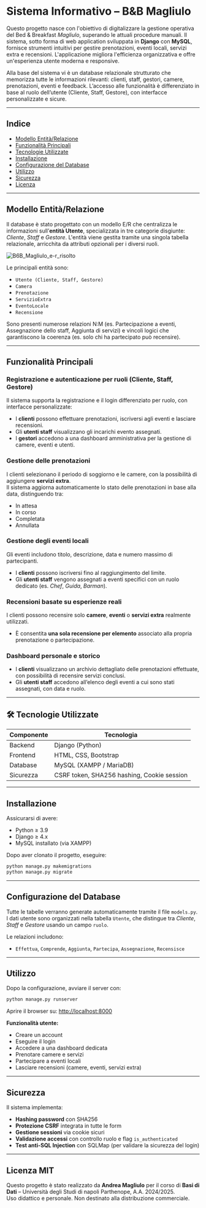 
# Sistema Informativo – B&B Magliulo

Questo progetto nasce con l'obiettivo di digitalizzare la gestione operativa del Bed & Breakfast *Magliulo*, superando le attuali procedure manuali. Il sistema, sotto forma di web application sviluppata in **Django** con **MySQL**, fornisce strumenti intuitivi per gestire prenotazioni, eventi locali, servizi extra e recensioni. L'applicazione migliora l'efficienza organizzativa e offre un'esperienza utente moderna e responsive.

Alla base del sistema vi è un database relazionale strutturato che memorizza tutte le informazioni rilevanti: clienti, staff, gestori, camere, prenotazioni, eventi e feedback. L’accesso alle funzionalità è differenziato in base al ruolo dell’utente (Cliente, Staff, Gestore), con interfacce personalizzate e sicure.

---

##  Indice

- [Modello Entità/Relazione](#modello-entitàrelazione)
- [Funzionalità Principali](#funzionalità-principali)
- [Tecnologie Utilizzate](#tecnologie-utilizzate)
- [Installazione](#installazione)
- [Configurazione del Database](#configurazione-del-database)
- [Utilizzo](#utilizzo)
- [Sicurezza](#sicurezza)
- [Licenza](#licenza)

---

##  Modello Entità/Relazione

Il database è stato progettato con un modello E/R che centralizza le informazioni sull’**entità Utente**, specializzata in tre categorie disgiunte: *Cliente*, *Staff* e *Gestore*. L'entità viene gestita tramite una singola tabella relazionale, arricchita da attributi opzionali per i diversi ruoli.

![B6B_Magliulo_e-r_risolto](https://github.com/user-attachments/assets/21a6b7fe-0cc5-41e3-a67e-7b3060daa783)

Le principali entità sono:
- `Utente (Cliente, Staff, Gestore)`
- `Camera`
- `Prenotazione`
- `ServizioExtra`
- `EventoLocale`
- `Recensione`

Sono presenti numerose relazioni N:M (es. Partecipazione a eventi, Assegnazione dello staff, Aggiunta di servizi) e vincoli logici che garantiscono la coerenza (es. solo chi ha partecipato può recensire).

---

##   Funzionalità Principali

###  Registrazione e autenticazione per ruoli (Cliente, Staff, Gestore)
Il sistema supporta la registrazione e il login differenziato per ruolo, con interfacce personalizzate:
- I **clienti** possono effettuare prenotazioni, iscriversi agli eventi e lasciare recensioni.
- Gli **utenti staff** visualizzano gli incarichi evento assegnati.
- I **gestori** accedono a una dashboard amministrativa per la gestione di camere, eventi e utenti.

###  Gestione delle prenotazioni
I clienti selezionano il periodo di soggiorno e le camere, con la possibilità di aggiungere **servizi extra**.  
Il sistema aggiorna automaticamente lo stato delle prenotazioni in base alla data, distinguendo tra:
- In attesa
- In corso
- Completata
- Annullata

###  Gestione degli eventi locali
Gli eventi includono titolo, descrizione, data e numero massimo di partecipanti.  
- I **clienti** possono iscriversi fino al raggiungimento del limite.  
- Gli **utenti staff** vengono assegnati a eventi specifici con un ruolo dedicato (es. *Chef*, *Guida*, *Barman*).

###  Recensioni basate su esperienze reali
I clienti possono recensire solo **camere**, **eventi** o **servizi extra** realmente utilizzati.  
- È consentita **una sola recensione per elemento** associato alla propria prenotazione o partecipazione.

###  Dashboard personale e storico
- I **clienti** visualizzano un archivio dettagliato delle prenotazioni effettuate, con possibilità di recensire servizi conclusi.  
- Gli **utenti staff** accedono all’elenco degli eventi a cui sono stati assegnati, con data e ruolo.


---

## 🛠 Tecnologie Utilizzate

| Componente | Tecnologia |
|------------|------------|
| Backend    | Django (Python) |
| Frontend   | HTML, CSS, Bootstrap |
| Database   | MySQL (XAMPP / MariaDB) |
| Sicurezza  | CSRF token, SHA256 hashing, Cookie session |

---

##  Installazione

Assicurarsi di avere:
- Python ≥ 3.9
- Django ≥ 4.x
- MySQL installato (via XAMPP)

Dopo aver clonato il progetto, eseguire:

```bash
python manage.py makemigrations
python manage.py migrate
```

---

##  Configurazione del Database

Tutte le tabelle verranno generate automaticamente tramite il file `models.py`. I dati utente sono organizzati nella tabella `Utente`, che distingue tra *Cliente*, *Staff* e *Gestore* usando un campo `ruolo`.

Le relazioni includono:
- `Effettua`, `Comprende`, `Aggiunta`, `Partecipa`, `Assegnazione`, `Recensisce`

---

##  Utilizzo

Dopo la configurazione, avviare il server con:

```bash
python manage.py runserver
```

Aprire il browser su: [http://localhost:8000](http://localhost:8000)

**Funzionalità utente:**
- Creare un account
- Eseguire il login
- Accedere a una dashboard dedicata
- Prenotare camere e servizi
- Partecipare a eventi locali
- Lasciare recensioni (camere, eventi, servizi extra)

---

##  Sicurezza

Il sistema implementa:
- **Hashing password** con SHA256
- **Protezione CSRF** integrata in tutte le form
- **Gestione sessioni** via cookie sicuri
- **Validazione accessi** con controllo ruolo e flag `is_authenticated`
- **Test anti-SQL Injection** con SQLMap (per validare la sicurezza del login)

---

##  Licenza MIT

Questo progetto è stato realizzato da **Andrea Magliulo** per il corso di **Basi di Dati** – Università degli Studi di napoli Parthenope, A.A. 2024/2025.  
Uso didattico e personale. Non destinato alla distribuzione commerciale.
